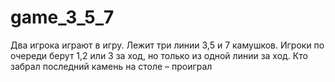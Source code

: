 # game_3_5_7
Два игрока играют в игру.
Лежит три линии 3,5 и 7 камушков. Игроки по очереди берут 1,2 или 3 за ход, но только из одной линии за ход. Кто забрал последний камень на столе – проиграл
